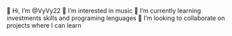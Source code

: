👋 Hi, I’m @VyVy22
👀 I’m interested in music
🌱 I’m currently learning investments skills and programing lenguages
💞️ I’m looking to collaborate on projects where I can learn 

<!--- Cetosis --->
